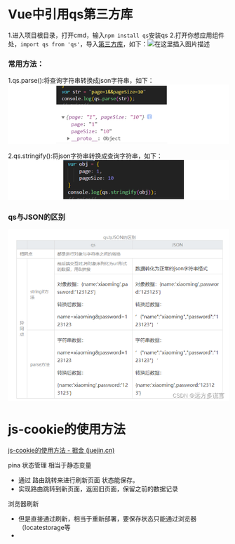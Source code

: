 # Vue中引用qs第三方库

1.进入项目根目录，打开cmd，输入`npm install qs`安装qs
2.打开你想应用组件处，`import qs from 'qs'`，导入[第三方库](https://so.csdn.net/so/search?q=第三方库&spm=1001.2101.3001.7020)，如下：![在这里插入图片描述](https://img-blog.csdnimg.cn/20201025225549251.png?x-oss-process=image/watermark,type_ZmFuZ3poZW5naGVpdGk,shadow_10,text_aHR0cHM6Ly9ibG9nLmNzZG4ubmV0L20wXzQ2Njk0MDU2,size_16,color_FFFFFF,t_70#pic_center)



### 常用方法：

1.qs.parse():将查询字符串转换成json字符串，如下：
![](%E7%AC%AC%E4%B8%89%E6%96%B9%E5%BA%93.assets/image-20240313212419912.png)

2.qs.stringify():将json字符串转换成查询字符串，如下：
![image-20240313212424961](%E7%AC%AC%E4%B8%89%E6%96%B9%E5%BA%93.assets/image-20240313212424961.png)

### **qs与JSON的区别**

![img](%E7%AC%AC%E4%B8%89%E6%96%B9%E5%BA%93.assets/a0b9e782957d49a4904e0594bf865db9.png)

# js-cookie的使用方法

[js-cookie的使用方法 - 掘金 (juejin.cn)](https://juejin.cn/post/7222602874631159865)



pina  状态管理  相当于静态变量   

+ 通过 路由跳转来进行刷新页面 状态能保存。
+ 实现路由跳转到新页面，返回旧页面，保留之前的数据记录

浏览器刷新  

+ 但是直接通过刷新，相当于重新部署，要保存状态只能通过浏览器（locatestorage等
+ 
